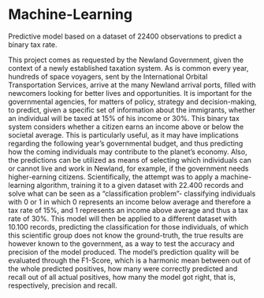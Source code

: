 # Machine-Learning
Predictive model based on a dataset of 22400 observations to predict a binary tax rate.

This project comes as requested by the Newland Government, given the context of a newly established
taxation system. As is common every year, hundreds of space voyagers, sent by the International Orbital
Transportation Services, arrive at the many Newland arrival ports, filled with newcomers looking for better
lives and opportunities.
It is important for the governmental agencies, for matters of policy, strategy and decision-making, to
predict, given a specific set of information about the immigrants, whether an individual will be taxed at
15% of his income or 30%. This binary tax system considers whether a citizen earns an income above or
below the societal average. This is particularly useful, as it may have implications regarding the following
year’s governmental budget, and thus predicting how the coming individuals may contribute to the planet’s
economy. Also, the predictions can be utilized as means of selecting which individuals can or cannot live
and work in Newland, for example, if the government needs higher-earning citizens.
Scientifically, the attempt was to apply a machine-learning algorithm, training it to a given dataset with
22.400 records and solve what can be seen as a “classification problem”- classifying individuals with 0 or 1
in which 0 represents an income below average and therefore a tax rate of 15%, and 1 represents an
income above average and thus a tax rate of 30%. This model will then be applied to a different dataset
with 10.100 records, predicting the classification for those individuals, of which this scientific group does
not know the ground-truth, the true results are however known to the government, as a way to test the
accuracy and precision of the model produced.
The model’s prediction quality will be evaluated through the F1-Score, which is a harmonic mean between
out of the whole predicted positives, how many were correctly predicted and recall out of all actual
positives, how many the model got right, that is, respectively, precision and recall.
